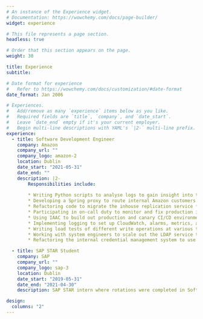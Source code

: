 ```yaml
---
# An instance of the Experience widget.
# Documentation: https://wowchemy.com/docs/page-builder/
widget: experience

# This file represents a page section.
headless: true

# Order that this section appears on the page.
weight: 30

title: Experience
subtitle:

# Date format for experience
#   Refer to https://wowchemy.com/docs/customization/#date-format
date_format: Jan 2006

# Experiences.
#   Add/remove as many `experience` items below as you like.
#   Required fields are `title`, `company`, and `date_start`.
#   Leave `date_end` empty if it's your current employer.
#   Begin multi-line descriptions with YAML's `|2-` multi-line prefix.
experience:
  - title: Software Development Engineer
    company: Amazon
    company_url: ""
    company_logo: amazon-2
    location: Dublin
    date_start: "2021-05-31"
    date_end: ""
    description: |2-
        Responsibilities include:
        
        * Writing Python scripts to analyse logs to gain insight into traffic patterns to improve tools
        * Developing a Spring proxy to route internal Amazon customers writing to LDAP depending on the traffic and the resources available in the main hubs
        * Refactoring code to migrate the inhouse replication service from 1.0 to 2.0 in China region
        * Participating in on-call duty to monitor and fix production issues
        * Using IAAC to build out production and canary CI/CD environments for the write proxy where it had automated resource creation (AWS accounts, hostclasses, IAM roles, etc.) with staged rollouts, automated host patching, and CI checks. 
        * Implementing logging to set up CloudWatch, alarms, metrics, and dashboards for the write proxy to monitor latency, availability, etc.
        * Writing load tests of different write operations at various transactions per minute for the canary environment
        * Working with system engineers to scale out the LDAP service to new regions
        * Refactoring the internal credential management system to use the new standard credential management system

  - title: SAP STAR Student
    company: SAP
    company_url: ""
    company_logo: sap-3
    location: Dublin
    date_start: "2019-05-31"
    date_end: "2021-04-30"
    description: SAP STAR intern where rotations were completed in Software Engineering for the SAP Analytics Cloud and Product Support for HANA and Fiori

design:
  columns: "2"
---
```

